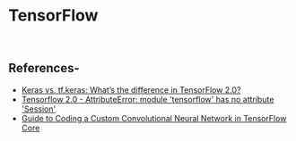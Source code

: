 # TensorFlow

<br/>

## References-
* [Keras vs. tf.keras: What’s the difference in TensorFlow 2.0?](https://www.pyimagesearch.com/2019/10/21/keras-vs-tf-keras-whats-the-difference-in-tensorflow-2-0/)
* [Tensorflow 2.0 - AttributeError: module 'tensorflow' has no attribute 'Session'](https://stackoverflow.com/questions/55142951/tensorflow-2-0-attributeerror-module-tensorflow-has-no-attribute-session)
* [Guide to Coding a Custom Convolutional Neural Network in TensorFlow Core](https://towardsdatascience.com/guide-to-coding-a-custom-convolutional-neural-network-in-tensorflow-bec694e36ad3)
